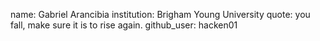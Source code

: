 name: Gabriel Arancibia
institution: Brigham Young University
quote: you fall, make sure it is to rise again.
github_user: hacken01

